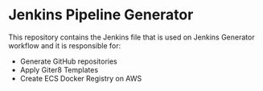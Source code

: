 # Jenkins Pipeline Generator

This repository contains the Jenkins file that is used on Jenkins Generator workflow and it is responsible for:
 * Generate GitHub repositories
 * Apply Giter8 Templates
 * Create ECS Docker Registry on AWS
